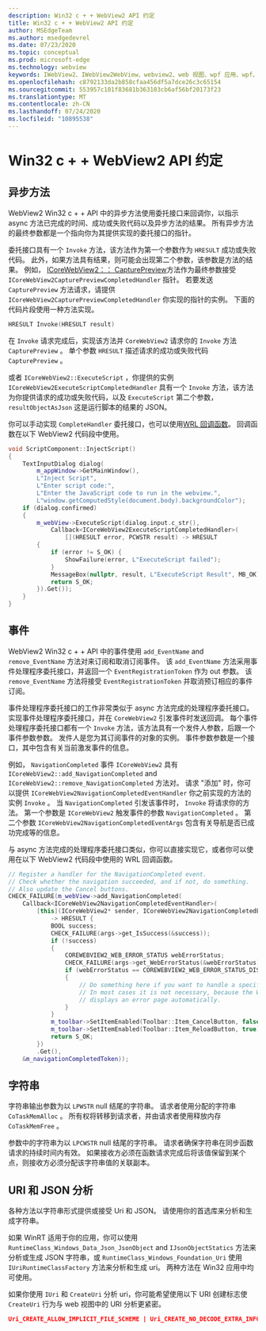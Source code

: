 ```yaml
---
description: Win32 c + + WebView2 API 约定
title: Win32 c + + WebView2 API 约定
author: MSEdgeTeam
ms.author: msedgedevrel
ms.date: 07/23/2020
ms.topic: conceptual
ms.prod: microsoft-edge
ms.technology: webview
keywords: IWebView2、IWebView2WebView、webview2、web 视图、wpf 应用、wpf、edge、ICoreWebView2、ICoreWebView2Host、浏览器控件、边缘 html
ms.openlocfilehash: c8792133da2b858cfaa456df5a7dce26c3c65154
ms.sourcegitcommit: 553957c101f83681b363103cb6af56bf20173f23
ms.translationtype: MT
ms.contentlocale: zh-CN
ms.lasthandoff: 07/24/2020
ms.locfileid: "10895538"
---
```

# Win32 c + + WebView2 API 约定  

## 异步方法  

WebView2 Win32 c + + API 中的异步方法使用委托接口来回调你，以指示 async 方法已完成的时间、成功或失败代码以及异步方法的结果。  所有异步方法的最终参数都是一个指向你为其提供实现的委托接口的指针。  

委托接口具有一个 `Invoke` 方法，该方法作为第一个参数作为 `HRESULT` 成功或失败代码。  此外，如果方法具有结果，则可能会出现第二个参数，该参数是方法的结果。  例如， [ICoreWebView2：： CapturePreview][Webview2ReferenceWin3209538Icorewebview2CapturePreview]方法作为最终参数接受 `ICoreWebView2CapturePreviewCompletedHandler` 指针。  若要发送 `CapturePreview` 方法请求，请提供 `ICoreWebView2CapturePreviewCompletedHandler` 你实现的指针的实例。  下面的代码片段使用一种方法实现。  

```cpp
HRESULT Invoke(HRESULT result)
```  

在 `Invoke` 请求完成后，实现该方法并 `CoreWebView2` 请求你的 `Invoke` 方法 `CapturePreview` 。  单个参数 `HRESULT` 描述请求的成功或失败代码 `CapturePreview` 。  

或者 `ICoreWebView2::ExecuteScript` ，你提供的实例 `ICoreWebView2ExecuteScriptCompletedHandler` 具有一个 `Invoke` 方法，该方法为你提供请求的成功或失败代码，以及 `ExecuteScript` 第二个参数， `resultObjectAsJson` 这是运行脚本的结果的 JSON。  

你可以手动实现 `CompleteHandler` 委托接口，也可以使用[WRL 回调函数][CppCxWrlCallbackFunction]。  回调函数在以下 WebView2 代码段中使用。  

```cpp
void ScriptComponent::InjectScript()
{
    TextInputDialog dialog(
        m_appWindow->GetMainWindow(),
        L"Inject Script",
        L"Enter script code:",
        L"Enter the JavaScript code to run in the webview.",
        L"window.getComputedStyle(document.body).backgroundColor");
    if (dialog.confirmed)
    {
        m_webView->ExecuteScript(dialog.input.c_str(),
            Callback<ICoreWebView2ExecuteScriptCompletedHandler>(
                [](HRESULT error, PCWSTR result) -> HRESULT
        {
            if (error != S_OK) {
                ShowFailure(error, L"ExecuteScript failed");
            }
            MessageBox(nullptr, result, L"ExecuteScript Result", MB_OK);
            return S_OK;
        }).Get());
    }
}
```  

## 事件  

WebView2 Win32 c + + API 中的事件使用 `add_EventName` and `remove_EventName` 方法对来订阅和取消订阅事件。  该 `add_EventName` 方法采用事件处理程序委托接口，并返回一个 `EventRegistrationToken` 作为 out 参数。  该 `remove_EventName` 方法将接受 `EventRegistrationToken` 并取消预订相应的事件订阅。  

事件处理程序委托接口的工作非常类似于 async 方法完成的处理程序委托接口。  实现事件处理程序委托接口，并在 `CoreWebView2` 引发事件时发送回调。  每个事件处理程序委托接口都有一个 `Invoke` 方法，该方法具有一个发件人参数，后跟一个事件参数参数。  发件人是您为其订阅事件的对象的实例。  事件参数参数是一个接口，其中包含有关当前激发事件的信息。  

例如， `NavigationCompleted` 事件 `ICoreWebView2` 具有 `ICoreWebView2::add_NavigationCompleted` and `ICoreWebView2::remove_NavigationCompleted` 方法对。  请求 "添加" 时，你可以提供 `ICoreWebView2NavigationCompletedEventHandler` 你之前实现的方法的实例 `Invoke` 。  当 `NavigationCompleted` 引发该事件时， `Invoke` 将请求你的方法。  第一个参数是 `ICoreWebView2` 触发事件的参数 `NavigationCompleted` 。  第二个参数 `ICoreWebView2NavigationCompletedEventArgs` 包含有关导航是否已成功完成等的信息。  

与 async 方法完成的处理程序委托接口类似，你可以直接实现它，或者你可以使用在以下 WebView2 代码段中使用的 WRL 回调函数。  

```cpp
// Register a handler for the NavigationCompleted event.
// Check whether the navigation succeeded, and if not, do something.
// Also update the Cancel buttons.
CHECK_FAILURE(m_webView->add_NavigationCompleted(
    Callback<ICoreWebView2NavigationCompletedEventHandler>(
        [this](ICoreWebView2* sender, ICoreWebView2NavigationCompletedEventArgs* args)
            -> HRESULT {
            BOOL success;
            CHECK_FAILURE(args->get_IsSuccess(&success));
            if (!success)
            {
                COREWEBVIEW2_WEB_ERROR_STATUS webErrorStatus;
                CHECK_FAILURE(args->get_WebErrorStatus(&webErrorStatus));
                if (webErrorStatus == COREWEBVIEW2_WEB_ERROR_STATUS_DISCONNECTED)
                {
                    // Do something here if you want to handle a specific error case.
                    // In most cases it is not necessary, because the WebView
                    // displays an error page automatically.
                }
            }
            m_toolbar->SetItemEnabled(Toolbar::Item_CancelButton, false);
            m_toolbar->SetItemEnabled(Toolbar::Item_ReloadButton, true);
            return S_OK;
        })
        .Get(),
    &m_navigationCompletedToken));
```  

## 字符串  

字符串输出参数为以 `LPWSTR` null 结尾的字符串。  请求者使用分配的字符串 `CoTaskMemAlloc` 。  所有权将转移到请求者，并由请求者使用释放内存 `CoTaskMemFree` 。  

参数中的字符串为以 `LPCWSTR` null 结尾的字符串。  请求者确保字符串在同步函数请求的持续时间内有效。  如果接收方必须在函数请求完成后将该值保留到某个点，则接收方必须分配该字符串值的关联副本。  

## URI 和 JSON 分析  

各种方法以字符串形式提供或接受 Uri 和 JSON。  请使用你的首选库来分析和生成字符串。  

如果 WinRT 适用于你的应用，你可以使用 `RuntimeClass_Windows_Data_Json_JsonObject` and `IJsonObjectStatics` 方法来分析或生成 JSON 字符串，或 `RuntimeClass_Windows_Foundation_Uri` 使用 `IUriRuntimeClassFactory` 方法来分析和生成 uri。  两种方法在 Win32 应用中均可使用。  

如果你使用 `IUri` 和 `CreateUri` 分析 uri，你可能希望使用以下 URI 创建标志使 `CreateUri` 行为与 web 视图中的 URI 分析更紧密。  

```json
Uri_CREATE_ALLOW_IMPLICIT_FILE_SCHEME | Uri_CREATE_NO_DECODE_EXTRA_INFO
```  

<!-- links -->  

[Webview2ReferenceWin3209538Icorewebview2CapturePreview]: ../reference/win32/0-9-538/icorewebview2.md#capturepreview "CapturePreview-接口 ICoreWebView2 |Microsoft 文档"  

[CppCxWrlCallbackFunction]: /cpp/cppcx/wrl/callback-function-wrl "Callback 函数（WRL） |Microsoft 文档"  
